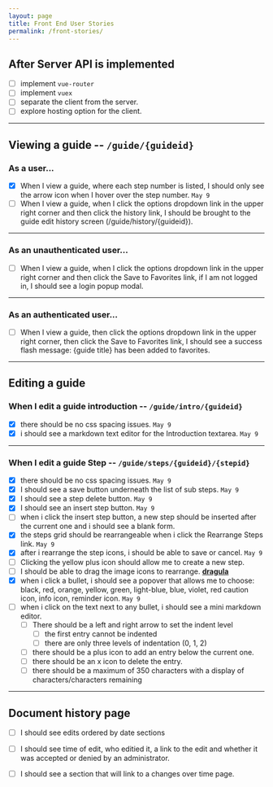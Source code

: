 ```yaml
---
layout: page
title: Front End User Stories
permalink: /front-stories/
---
```


## After Server API is implemented

 - [ ] implement `vue-router`
 - [ ] implement `vuex`
 - [ ] separate the client from the server.
 - [ ] explore hosting option for the client.

---

## Viewing a guide -- `/guide/{guideid}`

### As a user...
- [x] When I view a guide, where each step number is listed, I should only see the arrow icon when I hover over the step number. `May 9`
- [ ] When I view a guide, when I click the options dropdown link in the upper right corner and then click the history link, I should be brought to the guide edit history screen (/guide/history/{guideid}).

---

### As an unauthenticated user...
- [ ] When I view a guide, when I click the options dropdown link in the upper right corner and then click the Save to Favorites link, if I am not logged in, I should see a login popup modal.

---

### As an authenticated user...
- [ ] When I view a guide, then click the options dropdown link in the upper right corner, then click the Save to Favorites link, I should see a success flash message: {guide title} has been added to favorites.

---

## Editing a guide

### When I edit a guide introduction -- `/guide/intro/{guideid}`
- [x] there should be no css spacing issues. `May 9`
- [x] i should see a markdown text editor for the Introduction textarea. `May 9`

---

### When I edit a guide Step -- `/guide/steps/{guideid}/{stepid}`
- [x] there should be no css spacing issues. `May 9`
- [x] I should see a save button underneath the list of sub steps. `May 9`
- [x] I should see a step delete button. `May 9`
- [x] I should see an insert step button. `May 9`
- [ ] when i click the insert step button, a new step should be inserted after the current one and i should see a blank form.
- [x] the steps grid should be rearrangeable when i click the Rearrange Steps link. `May 9`
- [x] after i rearrange the step icons, i should be able to save or cancel. `May 9`
- [ ] Clicking the yellow plus icon should allow me to create a new step.
- [ ] I should be able to drag the image icons to rearrange. **[dragula](https://github.com/bevacqua/dragula)**
- [x] when i click a bullet, i should see a popover that allows me to choose: black, red, orange, yellow, green, light-blue, blue, violet, red caution icon, info icon, reminder icon. `May 9`
- [ ] when i click on the text next to any bullet, i should see a mini markdown editor.
  - [ ] There should be a left and right arrow to set the indent level
    - [ ] the first entry cannot be indented
    - [ ] there are only three levels of indentation (0, 1, 2)
  - [ ] there should be a plus icon to add an entry below the current one.
  - [ ] there should be an x icon to delete the entry.
  - [ ] there should be a maximum of 350 characters with a display of characters/characters remaining
  
---

## Document history page

- [ ] I should see edits ordered by date sections
- [ ] I should see time of edit, who editied it, a link to the edit and whether it was accepted or denied by an administrator.
- [ ] I should see a section that will link to a changes over time page.

